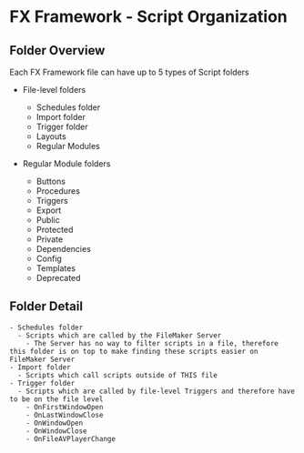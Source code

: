 # FX Framework - Script Organization

## Folder Overview
Each FX Framework file can have up to 5 types of Script folders

  - File-level folders
    - Schedules folder 
    - Import folder
    - Trigger folder
    - Layouts
    - Regular Modules

  - Regular Module folders 
    - Buttons
    - Procedures
    - Triggers
    - Export
    - Public
    - Protected
    - Private
    - Dependencies
    - Config
    - Templates
    - Deprecated 

## Folder Detail

    - Schedules folder
      - Scripts which are called by the FileMaker Server
        - The Server has no way to filter scripts in a file, therefore this folder is on top to make finding these scripts easier on FileMaker Server   
    - Import folder
      - Scripts which call scripts outside of THIS file
    - Trigger folder
      - Scripts which are called by file-level Triggers and therefore have to be on the file level
        - OnFirstWindowOpen
        - OnLastWindowClose
        - OnWindowOpen
        - OnWindowClose
        - OnFileAVPlayerChange    
